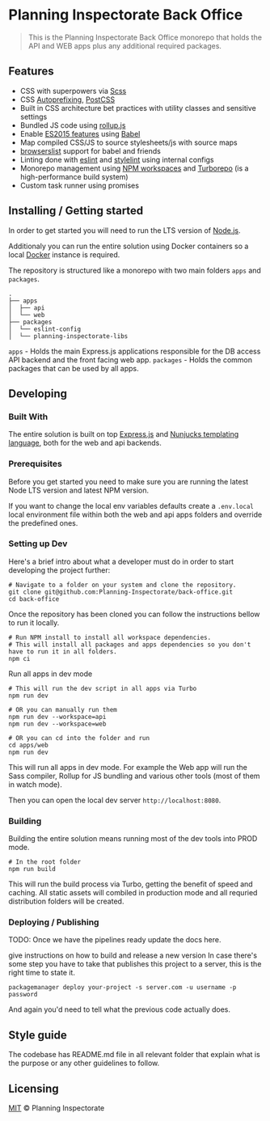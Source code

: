 # Planning Inspectorate Back Office

> This is the Planning Inspectorate Back Office monorepo that holds the API and WEB apps plus any additional required packages.

## Features

- CSS with superpowers via [Scss](https://sass-lang.com/)
- CSS [Autoprefixing](https://github.com/postcss/autoprefixer), [PostCSS](http://postcss.org/)
- Built in CSS architecture bet practices with utility classes and sensitive settings
- Bundled JS code using [rollup.js](https://rollupjs.org/)
- Enable [ES2015 features](https://babeljs.io/docs/learn-es2015/) using [Babel](https://babeljs.io)
- Map compiled CSS/JS to source stylesheets/js with source maps
- [browserslist](http://browserl.ist/) support for babel and friends
- Linting done with [eslint](https://eslint.org/) and [stylelint](https://stylelint.io/) using internal configs
- Monorepo management using [NPM workspaces](https://docs.npmjs.com/cli/v7/using-npm/workspaces) and [Turborepo](https://turborepo.org/) (is a high-performance build system)
- Custom task runner using promises

## Installing / Getting started

In order to get started you will need to run the LTS version of [Node.js](https://nodejs.org/en/).

Additionaly you can run the entire solution using Docker containers so a local [Docker](https://www.docker.com/products/docker-desktop) instance is required.

The repository is structured like a monorepo with two main folders `apps` and `packages`.

```
.
├── apps
│  ├── api
│  └── web
├── packages
│  └── eslint-config
│  └── planning-inspectorate-libs
```

`apps` - Holds the main Express.js applications responsible for the DB access API backend and the front facing web app.
`packages` - Holds the common packages that can be used by all apps.

## Developing

### Built With

The entire solution is built on top [Express.js](https://expressjs.com/) and [Nunjucks templating language](https://mozilla.github.io/nunjucks/templating.html), both for the web and api backends.

### Prerequisites

Before you get started you need to make sure you are running the latest Node LTS version and latest NPM version.

If you want to change the local env variables defaults create a `.env.local` local environment file within both the web and api apps folders and override the predefined ones.

### Setting up Dev

Here's a brief intro about what a developer must do in order to start developing
the project further:

```shell
# Navigate to a folder on your system and clone the repository.
git clone git@github.com:Planning-Inspectorate/back-office.git
cd back-office
```

Once the repository has been cloned you can follow the instructions bellow to run it locally.

```shell
# Run NPM install to install all workspace dependencies.
# This will install all packages and apps dependencies so you don't have to run it in all folders.
npm ci
```

Run all apps in dev mode

```shell
# This will run the dev script in all apps via Turbo
npm run dev

# OR you can manually run them
npm run dev --workspace=api
npm run dev --workspace=web

# OR you can cd into the folder and run
cd apps/web
npm run dev
```

This will run all apps in dev mode. For example the Web app will run the Sass compiler, Rollup for JS bundling and various other tools (most of them in watch mode).

Then you can open the local dev server `http://localhost:8080`.

### Building

Building the entire solution means running most of the dev tools into PROD mode.

```shell
# In the root folder
npm run build
```

This will run the build process via Turbo, getting the benefit of speed and caching. All static assets will combiled in production mode and all requried distribution folders will be created.

### Deploying / Publishing

TODO: Once we have the pipelines ready update the docs here.

give instructions on how to build and release a new version
In case there's some step you have to take that publishes this project to a
server, this is the right time to state it.

```shell
packagemanager deploy your-project -s server.com -u username -p password
```

And again you'd need to tell what the previous code actually does.

## Style guide

The codebase has README.md file in all relevant folder that explain what is the purpose or any other guidelines to follow.

## Licensing

[MIT](https://opensource.org/licenses/mit) © Planning Inspectorate
